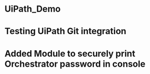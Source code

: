 # UiPath_Demo
# Testing UiPath Git integration
# Added Module to securely print Orchestrator password in console
